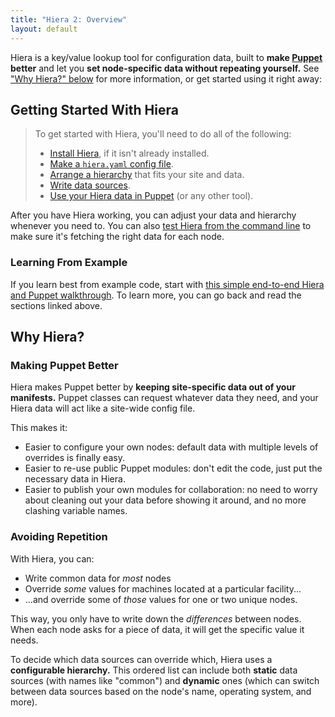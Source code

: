 ```yaml
---
title: "Hiera 2: Overview"
layout: default
---
```



[puppet]: /puppet
[config]: ./configuring.html
[install]: ./installing.html
[data_sources]: ./data_sources.html
[hierarchy]: ./hierarchy.html
[with_puppet]: ./puppet.html
[command_line]: ./command_line.html
[complete_example]: ./complete_example.html



Hiera is a key/value lookup tool for configuration data, built to **make [Puppet][] better** and let you **set node-specific data without repeating yourself.** See ["Why Hiera?" below](#why-hiera) for more information, or get started using it right away:

Getting Started With Hiera
-----

> To get started with Hiera, you'll need to do all of the following:
>
> * [Install Hiera][install], if it isn't already installed.
> * [Make a `hiera.yaml` config file][config].
> * [Arrange a hierarchy][hierarchy] that fits your site and data.
> * [Write data sources][data_sources].
> * [Use your Hiera data in Puppet][with_puppet] (or any other tool).

After you have Hiera working, you can adjust your data and hierarchy whenever you need to. You can also [test Hiera from the command line][command_line] to make sure it's fetching the right data for each node.

### Learning From Example

If you learn best from example code, start with [this simple end-to-end Hiera and Puppet walkthrough][complete_example]. To learn more, you can go back and read the sections linked above.


Why Hiera?
-----

### Making Puppet Better

Hiera makes Puppet better by **keeping site-specific data out of your manifests.** Puppet classes can request whatever data they need, and your Hiera data will act like a site-wide config file.

This makes it:

* Easier to configure your own nodes: default data with multiple levels of overrides is finally easy.
* Easier to re-use public Puppet modules: don't edit the code, just put the necessary data in Hiera.
* Easier to publish your own modules for collaboration: no need to worry about cleaning out your data before showing it around, and no more clashing variable names.

### Avoiding Repetition

With Hiera, you can:

* Write common data for _most_ nodes
* Override _some_ values for machines located at a particular facility...
* ...and override some of _those_ values for one or two unique nodes.

This way, you only have to write down the _differences_ between nodes. When each node asks for a piece of data, it will get the specific value it needs.

To decide which data sources can override which, Hiera uses a **configurable hierarchy.** This ordered list can include both **static** data sources (with names like "common") and **dynamic** ones (which can switch between data sources based on the node's name, operating system, and more).
